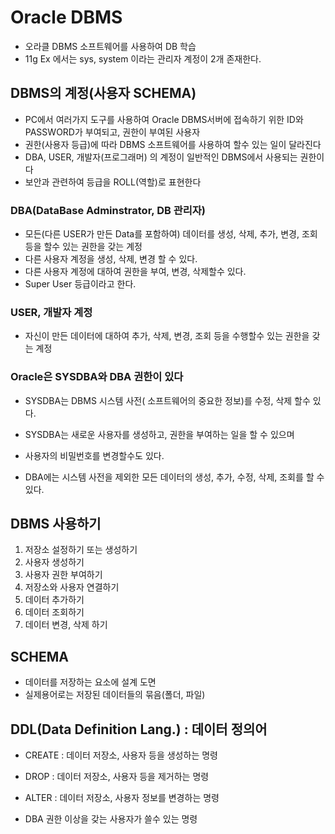 # Oracle DBMS
* 오라클 DBMS 소프트웨어를 사용하여 DB 학습
* 11g Ex 에서는 sys, system 이라는 관리자 계정이 2개 존재한다.

## DBMS의 계정(사용자 SCHEMA)
* PC에서 여러가지 도구를 사용하여 Oracle DBMS서버에 접속하기 위한 ID와 PASSWORD가 부여되고, 권한이 부여된 사용자
* 권한(사용자 등급)에 따라 DBMS 소프트웨어를 사용하여 할수 있는 일이 달라진다
* DBA, USER, 개발자(프로그래머) 의 계정이 일반적인 DBMS에서 사용되는 권한이다
* 보안과 관련하여 등급을 ROLL(역할)로 표현한다

### DBA(DataBase Adminstrator, DB 관리자)
* 모든(다른 USER가 만든 Data를 포함하여) 데이터를 생성, 삭제, 추가, 변경, 조회 등을 할수 있는 권한을 갖는 계정
* 다른 사용자 계정을 생성, 삭제, 변경 할 수 있다.
* 다른 사용자 계정에 대하여 권한을 부여, 변경, 삭제할수 있다.
* Super User 등급이라고 한다.

### USER, 개발자 계정
* 자신이 만든 데이터에 대하여 추가, 삭제, 변경, 조회 등을 수행할수 있는 권한을 갖는 계정

### Oracle은 SYSDBA와 DBA 권한이 있다
* SYSDBA는 DBMS 시스템 사전( 소프트웨어의 중요한 정보)를 수정, 삭제 할수 있다.
* SYSDBA는 새로운 사용자를 생성하고, 권한을 부여하는 일을 할 수 있으며
* 사용자의 비밀번호를 변경할수도 있다.

* DBA에는 시스템 사전을 제외한 모든 데이터의 생성, 추가, 수정, 삭제, 조회를 할 수 있다.

## DBMS 사용하기
1. 저장소 설정하기 또는 생성하기
2. 사용자 생성하기
3. 사용자 권한 부여하기
4. 저장소와 사용자 연결하기
5. 데이터 추가하기
6. 데이터 조회하기
7. 데이터 변경, 삭제 하기

## SCHEMA
* 데이터를 저장하는 요소에 설계 도면
* 실제용어로는 저장된 데이터들의 묶음(폴더, 파일)

## DDL(Data Definition Lang.) : 데이터 정의어
* CREATE : 데이터 저장소, 사용자 등을 생성하는 명령
* DROP : 데이터 저장소, 사용자 등을 제거하는 명령
* ALTER : 데이터 저장소, 사용자 정보를 변경하는 명령

* DBA 권한 이상을 갖는 사용자가 쓸수 있는 명령

